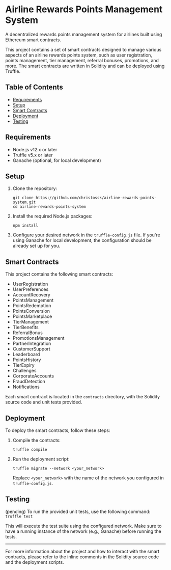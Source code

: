 # Airline Rewards Points Management System

A decentralized rewards points management system for airlines built using Ethereum smart contracts.

This project contains a set of smart contracts designed to manage various aspects of an airline rewards points system, such as user registration, points management, tier management, referral bonuses, promotions, and more. The smart contracts are written in Solidity and can be deployed using Truffle.

## Table of Contents

- [Requirements](#requirements)
- [Setup](#setup)
- [Smart Contracts](#smart-contracts)
- [Deployment](#deployment)
- [Testing](#testing)

## Requirements

- Node.js v12.x or later
- Truffle v5.x or later
- Ganache (optional, for local development)

## Setup

1. Clone the repository:
    ```
    git clone https://github.com/christossk/airline-rewards-points-system.git
    cd airline-rewards-points-system
    ```

2. Install the required Node.js packages:
    ```
    npm install
    ```

3. Configure your desired network in the `truffle-config.js` file. If you're using Ganache for local development, the configuration should be already set up for you.

## Smart Contracts

This project contains the following smart contracts:

- UserRegistration
- UserPreferences
- AccountRecovery
- PointsManagement
- PointsRedemption
- PointsConversion
- PointsMarketplace
- TierManagement
- TierBenefits
- ReferralBonus
- PromotionsManagement
- PartnerIntegration
- CustomerSupport
- Leaderboard
- PointsHistory
- TierExpiry
- Challenges
- CorporateAccounts
- FraudDetection
- Notifications

Each smart contract is located in the `contracts` directory, with the Solidity source code and unit tests provided.

## Deployment

To deploy the smart contracts, follow these steps:

1. Compile the contracts:
    ```
    truffle compile
    ```

2. Run the deployment script:
    ```
    truffle migrate --network <your_network>
    ```
   Replace `<your_network>` with the name of the network you configured in `truffle-config.js`.

## Testing

(pending)
To run the provided unit tests, use the following command:
    ```
truffle test
    ```

This will execute the test suite using the configured network. Make sure to have a running instance of the network (e.g., Ganache) before running the tests.

---

For more information about the project and how to interact with the smart contracts, please refer to the inline comments in the Solidity source code and the deployment scripts.




